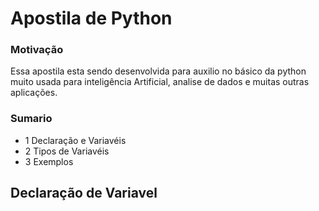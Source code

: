 # Apostila de Python 

### Motivação
Essa apostila esta sendo desenvolvida para auxilio no básico da python muito usada para inteligência Artificial, analise de dados e muitas outras aplicações.

### Sumario 
- 1     Declaração e Variavéis 
- 2     Tipos de Variavéis 
- 3     Exemplos




## Declaração de Variavel





